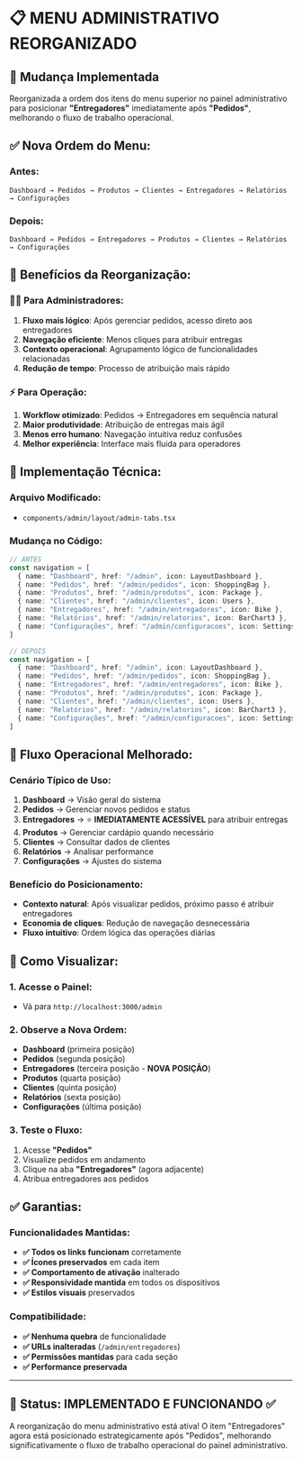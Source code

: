# 📋 MENU ADMINISTRATIVO REORGANIZADO

## 🎯 Mudança Implementada

Reorganizada a ordem dos itens do menu superior no painel administrativo para posicionar **"Entregadores"** imediatamente após **"Pedidos"**, melhorando o fluxo de trabalho operacional.

## ✅ **Nova Ordem do Menu:**

### **Antes:**
```
Dashboard → Pedidos → Produtos → Clientes → Entregadores → Relatórios → Configurações
```

### **Depois:**
```
Dashboard → Pedidos → Entregadores → Produtos → Clientes → Relatórios → Configurações
```

## 🚀 **Benefícios da Reorganização:**

### 👨‍💼 **Para Administradores:**
1. **Fluxo mais lógico**: Após gerenciar pedidos, acesso direto aos entregadores
2. **Navegação eficiente**: Menos cliques para atribuir entregas
3. **Contexto operacional**: Agrupamento lógico de funcionalidades relacionadas
4. **Redução de tempo**: Processo de atribuição mais rápido

### ⚡ **Para Operação:**
1. **Workflow otimizado**: Pedidos → Entregadores em sequência natural
2. **Maior produtividade**: Atribuição de entregas mais ágil
3. **Menos erro humano**: Navegação intuitiva reduz confusões
4. **Melhor experiência**: Interface mais fluida para operadores

## 🔧 **Implementação Técnica:**

### **Arquivo Modificado:**
- `components/admin/layout/admin-tabs.tsx`

### **Mudança no Código:**
```typescript
// ANTES
const navigation = [
  { name: "Dashboard", href: "/admin", icon: LayoutDashboard },
  { name: "Pedidos", href: "/admin/pedidos", icon: ShoppingBag },
  { name: "Produtos", href: "/admin/produtos", icon: Package },
  { name: "Clientes", href: "/admin/clientes", icon: Users },
  { name: "Entregadores", href: "/admin/entregadores", icon: Bike },
  { name: "Relatórios", href: "/admin/relatorios", icon: BarChart3 },
  { name: "Configurações", href: "/admin/configuracoes", icon: Settings },
]

// DEPOIS
const navigation = [
  { name: "Dashboard", href: "/admin", icon: LayoutDashboard },
  { name: "Pedidos", href: "/admin/pedidos", icon: ShoppingBag },
  { name: "Entregadores", href: "/admin/entregadores", icon: Bike },
  { name: "Produtos", href: "/admin/produtos", icon: Package },
  { name: "Clientes", href: "/admin/clientes", icon: Users },
  { name: "Relatórios", href: "/admin/relatorios", icon: BarChart3 },
  { name: "Configurações", href: "/admin/configuracoes", icon: Settings },
]
```

## 🎯 **Fluxo Operacional Melhorado:**

### **Cenário Típico de Uso:**
1. **Dashboard** → Visão geral do sistema
2. **Pedidos** → Gerenciar novos pedidos e status
3. **Entregadores** → ⭐ **IMEDIATAMENTE ACESSÍVEL** para atribuir entregas
4. **Produtos** → Gerenciar cardápio quando necessário
5. **Clientes** → Consultar dados de clientes
6. **Relatórios** → Analisar performance
7. **Configurações** → Ajustes do sistema

### **Benefício do Posicionamento:**
- **Contexto natural**: Após visualizar pedidos, próximo passo é atribuir entregadores
- **Economia de cliques**: Redução de navegação desnecessária
- **Fluxo intuitivo**: Ordem lógica das operações diárias

## 🧪 **Como Visualizar:**

### **1. Acesse o Painel:**
- Vá para `http://localhost:3000/admin`

### **2. Observe a Nova Ordem:**
- **Dashboard** (primeira posição)
- **Pedidos** (segunda posição)
- **Entregadores** (terceira posição - **NOVA POSIÇÃO**)
- **Produtos** (quarta posição)
- **Clientes** (quinta posição)
- **Relatórios** (sexta posição)
- **Configurações** (última posição)

### **3. Teste o Fluxo:**
1. Acesse **"Pedidos"**
2. Visualize pedidos em andamento
3. Clique na aba **"Entregadores"** (agora adjacente)
4. Atribua entregadores aos pedidos

## ✅ **Garantias:**

### **Funcionalidades Mantidas:**
- **✅ Todos os links funcionam** corretamente
- **✅ Ícones preservados** em cada item
- **✅ Comportamento de ativação** inalterado
- **✅ Responsividade mantida** em todos os dispositivos
- **✅ Estilos visuais** preservados

### **Compatibilidade:**
- **✅ Nenhuma quebra** de funcionalidade
- **✅ URLs inalteradas** (`/admin/entregadores`)
- **✅ Permissões mantidas** para cada seção
- **✅ Performance preservada**

---

## 🚀 Status: **IMPLEMENTADO E FUNCIONANDO** ✅

A reorganização do menu administrativo está ativa! O item "Entregadores" agora está posicionado estrategicamente após "Pedidos", melhorando significativamente o fluxo de trabalho operacional do painel administrativo. 
